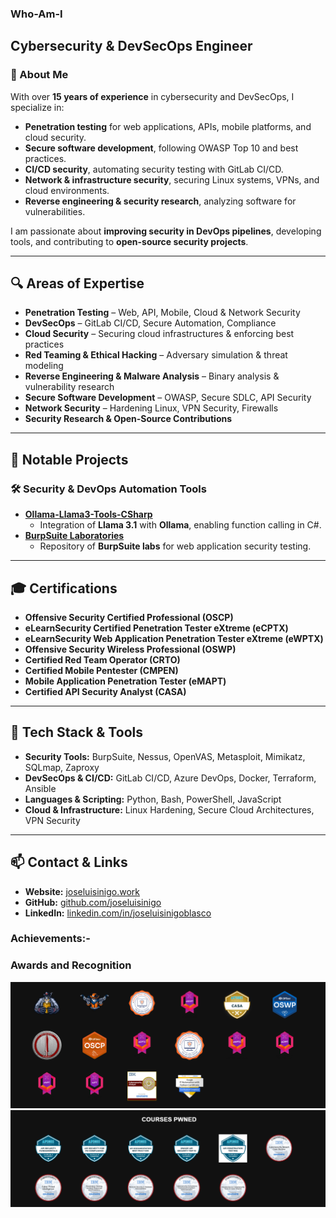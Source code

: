 
### Who-Am-I 

## Cybersecurity & DevSecOps Engineer  

### 🔹 About Me  
With over **15 years of experience** in cybersecurity and DevSecOps, I specialize in:  
- **Penetration testing** for web applications, APIs, mobile platforms, and cloud security.  
- **Secure software development**, following OWASP Top 10 and best practices.  
- **CI/CD security**, automating security testing with GitLab CI/CD.  
- **Network & infrastructure security**, securing Linux systems, VPNs, and cloud environments.  
- **Reverse engineering & security research**, analyzing software for vulnerabilities.  

I am passionate about **improving security in DevOps pipelines**, developing tools, and contributing to **open-source security projects**.  

---

## 🔍 Areas of Expertise  
- **Penetration Testing** – Web, API, Mobile, Cloud & Network Security  
- **DevSecOps** – GitLab CI/CD, Secure Automation, Compliance  
- **Cloud Security** – Securing cloud infrastructures & enforcing best practices  
- **Red Teaming & Ethical Hacking** – Adversary simulation & threat modeling  
- **Reverse Engineering & Malware Analysis** – Binary analysis & vulnerability research  
- **Secure Software Development** – OWASP, Secure SDLC, API Security  
- **Network Security** – Hardening Linux, VPN Security, Firewalls  
- **Security Research & Open-Source Contributions**  

---

## 📂 Notable Projects  
### 🛠 **Security & DevOps Automation Tools**  
- **[Ollama-Llama3-Tools-CSharp](https://github.com/joseluisinigo/Ollama-Llama3-Tools-CSharp)**  
  - Integration of **Llama 3.1** with **Ollama**, enabling function calling in C#.  
- **[BurpSuite Laboratories](https://github.com/joseluisinigo/BurpSuite-Laboratories)**  
  - Repository of **BurpSuite labs** for web application security testing.  

---

## 🎓 Certifications  
- **Offensive Security Certified Professional (OSCP)**  
- **eLearnSecurity Certified Penetration Tester eXtreme (eCPTX)**  
- **eLearnSecurity Web Application Penetration Tester eXtreme (eWPTX)**  
- **Offensive Security Wireless Professional (OSWP)**  
- **Certified Red Team Operator (CRTO)**  
- **Certified Mobile Pentester (CMPEN)**  
- **Mobile Application Penetration Tester (eMAPT)**  
- **Certified API Security Analyst (CASA)**  

---

## 🚀 Tech Stack & Tools  
- **Security Tools:** BurpSuite, Nessus, OpenVAS, Metasploit, Mimikatz, SQLmap, Zaproxy  
- **DevSecOps & CI/CD:** GitLab CI/CD, Azure DevOps, Docker, Terraform, Ansible  
- **Languages & Scripting:** Python, Bash, PowerShell, JavaScript  
- **Cloud & Infrastructure:** Linux Hardening, Secure Cloud Architectures, VPN Security  

---

## 📫 Contact & Links  
- **Website:** [joseluisinigo.work](https://joseluisinigo.work/)  
- **GitHub:** [github.com/joseluisinigo](https://github.com/joseluisinigo)  
- **LinkedIn:** [linkedin.com/in/joseluisinigoblasco](https://www.linkedin.com/in/joseluisinigoblasco/)  


### Achievements:-

### Awards and Recognition


<img src="https://github.com/joseluisinigo/joseluisinigo/blob/main/certificationpowned.png"/>
<img src="https://github.com/joseluisinigo/joseluisinigo/blob/main/coursespowned.png"/>

